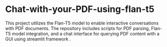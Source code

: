 # Chat-with-your-PDF-using-flan-t5
This project utilizes the Flan-T5 model to enable interactive conversations with PDF documents. The repository includes scripts for PDF parsing, Flan-T5 model integration, and a chat interface for querying PDF content with a GUI using streamlit framework .
